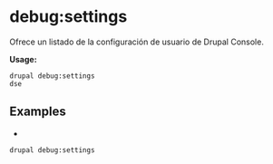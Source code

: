 # debug:settings
Ofrece un listado de la configuración de usuario de Drupal Console.

**Usage:**
```
drupal debug:settings
dse
```

## Examples
* 
```
drupal debug:settings
```
